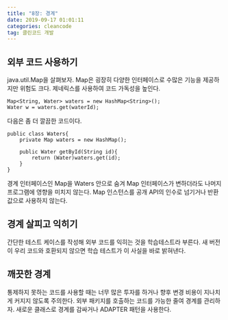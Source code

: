 ```yaml
---
title: "8장: 경계"
date: 2019-09-17 01:01:11
categories: cleancode
tag: 클린코드 개발
---
```


## 외부 코드 사용하기
java.util.Map을 살펴보자. Map은 굉장히 다양한 인터페이스로 수많은 기능을 제공하지만 위험도 크다.
제네릭스를 사용하여 코드 가독성을 높인다.
```
Map<String, Water> waters = new HashMap<String>();
Water w = waters.get(waterId);
```
다음은 좀 더 깔끔한 코드이다.
```
public class Waters{
	private Map waters = new HashMap();

	public Water getById(String id){
		return (Water)waters.get(id);
	}
}
```
경계 인터페이스인 Map을 Waters 안으로 숨겨 Map 인터페이스가 변하더라도 나머지 프로그램에 영향을 미치지 않는다. Map 인스턴스를 공개 API의 인수로 넘기거나 반환값으로 사용하지 않는다.

## 경계 살피고 익히기
간단한 테스트 케이스를 작성해 외부 코드를 익히는 것을 학습테스트라 부른다. 새 버전이 우리 코드와 호환되지 않으면 학습 테스트가 이 사실을 바로 밝혀낸다. 

## 깨끗한 경계
통제하지 못하는 코드를 사용할 때는 너무 많은 투자를 하거나 향후 변경 비용이 지나치게 커지지 않도록 주의한다. 외부 패키지를 호출하는 코드를 가능한 줄여 경계를 관리하자. 새로운 클래스로 경계를 감싸거나 ADAPTER 패턴을 사용한다.
